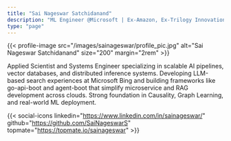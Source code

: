 ```yaml
---
title: "Sai Nageswar Satchidanand"
description: "ML Engineer @Microsoft | Ex-Amazon, Ex-Trilogy Innovations | IIT Madras Alumnus"
type: "page"
---
```


<div class="profile-container">
    <div class="profile-image-container">
        {{< profile-image src="/images/sainageswar/profile_pic.jpg" alt="Sai Nageswar Satchidanand" 
        size="200" margin="2rem" >}}
    </div>
    <div class="profile-content">
        <p>Applied Scientist and Systems Engineer specializing in scalable AI pipelines, vector databases, and distributed inference systems. Developing LLM-based search experiences at Microsoft Bing and building frameworks like go-api-boot and agent-boot that simplify microservice and RAG development across clouds. Strong foundation in Causality, Graph Learning, and real-world ML deployment.</p>
    </div>
</div>

{{< social-icons linkedin="https://www.linkedin.com/in/sainageswar/" github="https://github.com/SaiNageswarS" topmate="https://topmate.io/sainageswar" >}}


